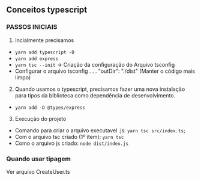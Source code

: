## Conceitos typescript

### PASSOS INICIAIS

1. Incialmente precisamos 
 - ` yarn add typescript -D `
 - ` yarn add express `
 - ` yarn tsc --init ` -> Criação da configuração do Arquivo tsconfig
 - Configurar o arquivo tsconfig . . . "outDir": "./dist" (Manter o código mais limpo)

2. Quando usamos o typescript, precisamos fazer uma nova instalação para tipos
da biblioteca como dependência de desenvolvimento.
- ` yarn add -D @types/express `

3. Execução do projeto
- Comando para criar o arquivo executavel .js: `yarn tsc src/index.ts`;
- Com o arquivo tsc criado (1º ítem): `yarn tsc`
- Como o arquivo js criado: `node dist/index.js`

### Quando usar tipagem
Ver arquivo CreateUser.ts

